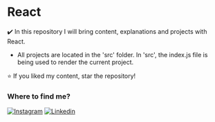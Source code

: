 # React
✔️ In this repository I will bring content, explanations and projects with React. 

* All projects are located in the 'src' folder. In 'src', the index.js file is being used to render the current project.

⭐ If you liked my content, star the repository! 

<h3>Where to find me?</h3>

[![Instagram](https://img.shields.io/badge/-Instagram-crimson?style=flat-square&logo=Instagram&logoColor=white&link=https://instagram.com/dinizdev?igshid=NzZlODBkYWE4Ng==)](https://instagram.com/dinizdev?igshid=NzZlODBkYWE4Ng==)
[![Linkedin](https://img.shields.io/badge/-LinkedIn-blue?style=flat-square&logo=Linkedin&logoColor=white&link=https://www.linkedin.com/in/bruno-diniz-oliveira-426a67286)](https://www.linkedin.com/in/bruno-diniz-oliveira-426a67286)
